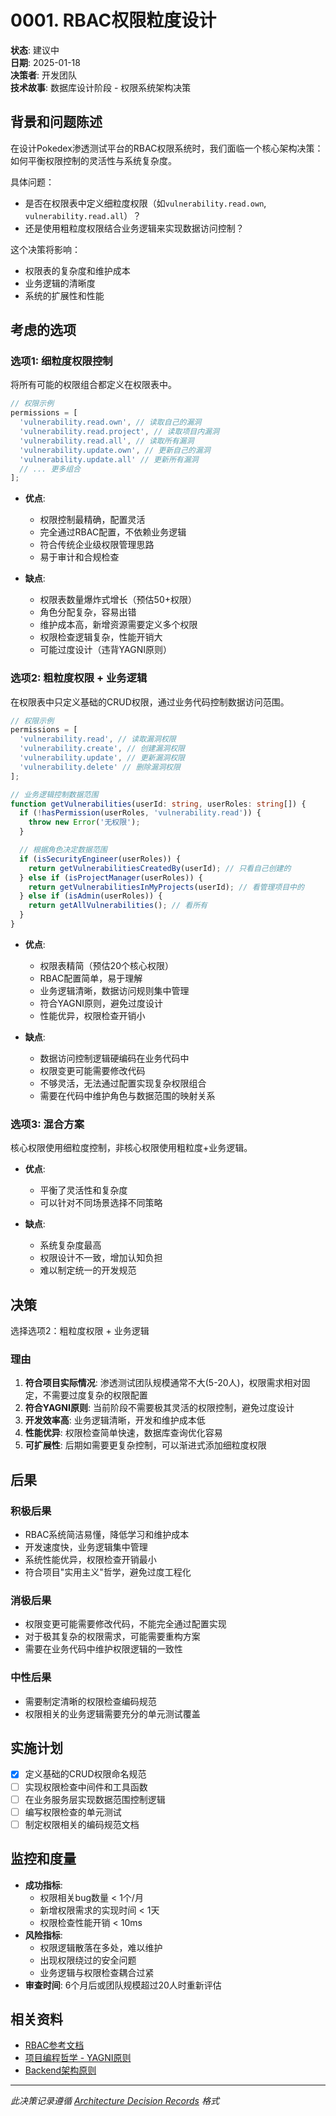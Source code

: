 # 0001. RBAC权限粒度设计

**状态**: 建议中  
**日期**: 2025-01-18  
**决策者**: 开发团队  
**技术故事**: 数据库设计阶段 - 权限系统架构决策

## 背景和问题陈述

在设计Pokedex渗透测试平台的RBAC权限系统时，我们面临一个核心架构决策：如何平衡权限控制的灵活性与系统复杂度。

具体问题：

- 是否在权限表中定义细粒度权限（如`vulnerability.read.own`, `vulnerability.read.all`）？
- 还是使用粗粒度权限结合业务逻辑来实现数据访问控制？

这个决策将影响：

- 权限表的复杂度和维护成本
- 业务逻辑的清晰度
- 系统的扩展性和性能

## 考虑的选项

### 选项1: 细粒度权限控制

将所有可能的权限组合都定义在权限表中。

```typescript
// 权限示例
permissions = [
  'vulnerability.read.own', // 读取自己的漏洞
  'vulnerability.read.project', // 读取项目内漏洞
  'vulnerability.read.all', // 读取所有漏洞
  'vulnerability.update.own', // 更新自己的漏洞
  'vulnerability.update.all' // 更新所有漏洞
  // ... 更多组合
];
```

- **优点**:

  - 权限控制最精确，配置灵活
  - 完全通过RBAC配置，不依赖业务逻辑
  - 符合传统企业级权限管理思路
  - 易于审计和合规检查

- **缺点**:
  - 权限表数量爆炸式增长（预估50+权限）
  - 角色分配复杂，容易出错
  - 维护成本高，新增资源需要定义多个权限
  - 权限检查逻辑复杂，性能开销大
  - 可能过度设计（违背YAGNI原则）

### 选项2: 粗粒度权限 + 业务逻辑

在权限表中只定义基础的CRUD权限，通过业务代码控制数据访问范围。

```typescript
// 权限示例
permissions = [
  'vulnerability.read', // 读取漏洞权限
  'vulnerability.create', // 创建漏洞权限
  'vulnerability.update', // 更新漏洞权限
  'vulnerability.delete' // 删除漏洞权限
];

// 业务逻辑控制数据范围
function getVulnerabilities(userId: string, userRoles: string[]) {
  if (!hasPermission(userRoles, 'vulnerability.read')) {
    throw new Error('无权限');
  }

  // 根据角色决定数据范围
  if (isSecurityEngineer(userRoles)) {
    return getVulnerabilitiesCreatedBy(userId); // 只看自己创建的
  } else if (isProjectManager(userRoles)) {
    return getVulnerabilitiesInMyProjects(userId); // 看管理项目中的
  } else if (isAdmin(userRoles)) {
    return getAllVulnerabilities(); // 看所有
  }
}
```

- **优点**:

  - 权限表精简（预估20个核心权限）
  - RBAC配置简单，易于理解
  - 业务逻辑清晰，数据访问规则集中管理
  - 符合YAGNI原则，避免过度设计
  - 性能优异，权限检查开销小

- **缺点**:
  - 数据访问控制逻辑硬编码在业务代码中
  - 权限变更可能需要修改代码
  - 不够灵活，无法通过配置实现复杂权限组合
  - 需要在代码中维护角色与数据范围的映射关系

### 选项3: 混合方案

核心权限使用细粒度控制，非核心权限使用粗粒度+业务逻辑。

- **优点**:

  - 平衡了灵活性和复杂度
  - 可以针对不同场景选择不同策略

- **缺点**:
  - 系统复杂度最高
  - 权限设计不一致，增加认知负担
  - 难以制定统一的开发规范

## 决策

选择选项2：粗粒度权限 + 业务逻辑

### 理由

1. **符合项目实际情况**: 渗透测试团队规模通常不大(5-20人)，权限需求相对固定，不需要过度复杂的权限配置
2. **符合YAGNI原则**: 当前阶段不需要极其灵活的权限控制，避免过度设计
3. **开发效率高**: 业务逻辑清晰，开发和维护成本低
4. **性能优异**: 权限检查简单快速，数据库查询优化容易
5. **可扩展性**: 后期如需要更复杂控制，可以渐进式添加细粒度权限

## 后果

### 积极后果

- RBAC系统简洁易懂，降低学习和维护成本
- 开发速度快，业务逻辑集中管理
- 系统性能优异，权限检查开销最小
- 符合项目"实用主义"哲学，避免过度工程化

### 消极后果

- 权限变更可能需要修改代码，不能完全通过配置实现
- 对于极其复杂的权限需求，可能需要重构方案
- 需要在业务代码中维护权限逻辑的一致性

### 中性后果

- 需要制定清晰的权限检查编码规范
- 权限相关的业务逻辑需要充分的单元测试覆盖

## 实施计划

- [x] 定义基础的CRUD权限命名规范
- [ ] 实现权限检查中间件和工具函数
- [ ] 在业务服务层实现数据范围控制逻辑
- [ ] 编写权限检查的单元测试
- [ ] 制定权限相关的编码规范文档

## 监控和度量

- **成功指标**:
  - 权限相关bug数量 < 1个/月
  - 新增权限需求的实现时间 < 1天
  - 权限检查性能开销 < 10ms
- **风险指标**:
  - 权限逻辑散落在多处，难以维护
  - 出现权限绕过的安全问题
  - 业务逻辑与权限检查耦合过紧
- **审查时间**: 6个月后或团队规模超过20人时重新评估

## 相关资料

- [RBAC参考文档](../rbac_ref.md)
- [项目编程哲学 - YAGNI原则](../../CLAUDE.md#philosophy--architecture)
- [Backend架构原则](../../CLAUDE.md#backend-essentials)

---

_此决策记录遵循 [Architecture Decision Records](https://adr.github.io/) 格式_
